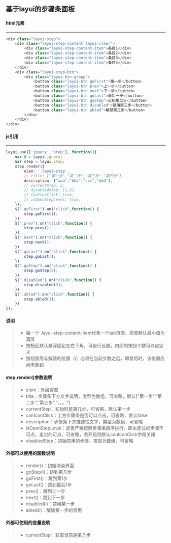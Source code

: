 ## 基于layui的步骤条面板

#### **html元素**
-----------------
```javascript
<div class="layui-step">
    <div class="layui-step-content layui-clear">
        <div class="layui-step-content-item">条目1</div>
        <div class="layui-step-content-item">条目2</div>
        <div class="layui-step-content-item">条目3</div>
        <div class="layui-step-content-item">条目4</div>
    </div>
    <div class="layui-step-btn">
        <div class="layui-btn-group">
            <button class="layui-btn goFirst">第一步</button>
            <button class="layui-btn prev">上一步</button>
            <button class="layui-btn next">下一步</button>
            <button class="layui-btn goLast">最后一步</button>
            <button class="layui-btn goStep">走到第二步</button>
            <button class="layui-btn disabled">禁用第三步</button>
            <button class="layui-btn abled">解禁第三步</button>
        </div>
    </div>
</div>
```

#### **js引用**
-----------------
```javascript
layui.use(['jquery','step'], function(){
    var $ = layui.jquery;
    var step = layui.step;
    step.render({
        elem: '.layui-step',
        // title: ["第一步","第二步","第三步","第四步"],
        description: ["aaa","bbb","ccc","ddd"],
        // currentStep: 2,
        // disabledStep: [1,3],
        // canIconClick: true,
        // isOpenStepLevel: true,
    });
    $(".goFirst").on("click",function() {
        step.goFirst();
    })
    $(".prev").on("click",function() {
        step.prev();
    })
    $(".next").on("click",function() {
        step.next();
    })
    $(".goLast").on("click",function() {
        step.goLast();
    })
    $(".goStep").on("click",function() {
        step.goStep(2);
    })
    $(".disabled").on("click",function() {
        step.disabled(3);
    })
    $(".abled").on("click",function() {
        step.abled(3);
    })
});
```

#### **说明**
> + 每一个 .layui-step-content-item代表一个tab页面，高度默认最小值为满屏
> + 按扭区默认悬浮固定在右下角，可自行设置，内部的按钮个数可以自定义
> + 按钮禁用与解禁的位置（i）必须在当前步数之后，即禁用时，该位置应尚未走到

#### **step.render()参数说明**
> + elem：外层容器
> + title：步骤条下方文字说明，类型为数组，可省略，默认["第一步","第二步","第三步","。。。"]
> + currentStep：初始时是第几步，可省略，默认第一步
> + canIconClick：上方步骤条是否可以点击，可省略，默认false
> + description：步骤条下方描述性文字，类型为数组，可省略
> + isOpenStepLevel：是否严格按照步骤条顺序执行，即未走过的步骤不可点，走过的可点，可省略，若开启则默认canIconClick字段关闭
> + disabledStep：初始禁用的步骤，类型为数组，可省略
    

#### **外部可以使用的函数说明**
> + render()：初始渲染界面
> + goStep(i)：跳到第几步
> + goFirst()：跳到第1步
> + goLast()：跳到最后1步
> + prev()：跳到上一步
> + next()：跳到下一步
> + disabled(i)：禁用某一步
> + abled(i)：解除某一步的禁用


#### **外部可使用的变量说明**
> + currentStep：获取当前是第几步
